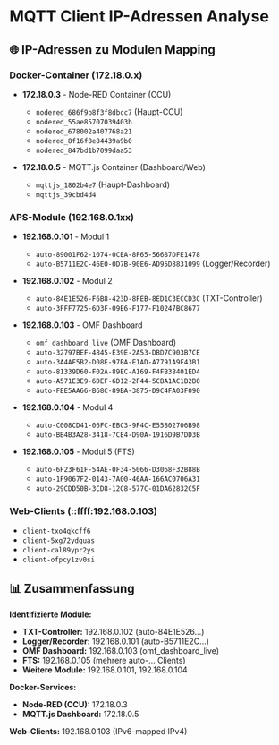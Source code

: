 # MQTT Client IP-Adressen Analyse

## 🌐 **IP-Adressen zu Modulen Mapping**

### **Docker-Container (172.18.0.x)**
- **172.18.0.3** - Node-RED Container (CCU)
  - `nodered_686f9b8f3f8dbcc7` (Haupt-CCU)
  - `nodered_55ae85707039403b`
  - `nodered_678002a407768a21`
  - `nodered_8f16f8e84439a9b0`
  - `nodered_847bd1b7099daa53`

- **172.18.0.5** - MQTT.js Container (Dashboard/Web)
  - `mqttjs_1802b4e7` (Haupt-Dashboard)
  - `mqttjs_39cbd4d4`

### **APS-Module (192.168.0.1xx)**
- **192.168.0.101** - Modul 1
  - `auto-89001F62-1074-0CEA-8F65-56687DFE1478`
  - `auto-B5711E2C-46E0-0D7B-90E6-AD95D8831099` (Logger/Recorder)

- **192.168.0.102** - Modul 2
  - `auto-84E1E526-F6B8-423D-8FEB-8ED1C3ECCD3C` (TXT-Controller)
  - `auto-3FFF7725-6D3F-09E6-F177-F10247BC8677`

- **192.168.0.103** - OMF Dashboard
  - `omf_dashboard_live` (OMF Dashboard)
  - `auto-32797BEF-4845-E39E-2A53-DBD7C903B7CE`
  - `auto-3A4AF5B2-D08E-97BA-E1AD-A7791A9F43B1`
  - `auto-81339D60-F02A-89EC-A169-F4FB38401ED4`
  - `auto-A571E3E9-6DEF-6D12-2F44-5CBA1AC1B2B0`
  - `auto-FEE5AA66-B68C-89BA-3875-D9C4FA03F090`

- **192.168.0.104** - Modul 4
  - `auto-C008CD41-06FC-EBC3-9F4C-E55802706B98`
  - `auto-BB4B3A28-3418-7CE4-D90A-1916D9B7DD3B`

- **192.168.0.105** - Modul 5 (FTS)
  - `auto-6F23F61F-54AE-0F34-5066-D3068F32B88B`
  - `auto-1F9067F2-0143-7A00-46AA-166AC0706A31`
  - `auto-29CDD50B-3CD8-12C8-577C-01DA62832C5F`

### **Web-Clients (::ffff:192.168.0.103)**
- `client-txo4qkcff6`
- `client-5xg72ydquas`
- `client-cal89ypr2ys`
- `client-ofpcy1zv0si`

## 📊 **Zusammenfassung**

**Identifizierte Module:**
- **TXT-Controller:** 192.168.0.102 (auto-84E1E526...)
- **Logger/Recorder:** 192.168.0.101 (auto-B5711E2C...)
- **OMF Dashboard:** 192.168.0.103 (omf_dashboard_live)
- **FTS:** 192.168.0.105 (mehrere auto-... Clients)
- **Weitere Module:** 192.168.0.101, 192.168.0.104

**Docker-Services:**
- **Node-RED (CCU):** 172.18.0.3
- **MQTT.js Dashboard:** 172.18.0.5

**Web-Clients:** 192.168.0.103 (IPv6-mapped IPv4)

